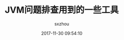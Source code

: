 ---
layout: post
title:  "JVM问题排查用到的一些工具"
date:   2017-11-30 09:54:10
categories: java
tags: java
author: "sxzhou"
---